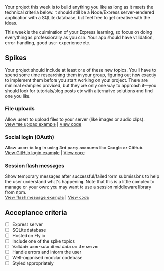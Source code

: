 Your project this week is to build anything you like as long as it meets the technical criteria below. It should still be a Node/Express server-rendered application with a SQLite database, but feel free to get creative with the ideas.

This week is the culmination of your Express learning, so focus on doing everything as professionally as you can. Your app should have validation, error-handling, good user-experience etc.

## Spikes

Your project should include at least one of these new topics. You'll have to spend some time researching them in your group, figuring out how exactly to implement them before you start working on your project. There are minimal examples provided, but they are only one way to approach it—you should look for tutorials/blog posts etc with alternative solutions and find one you like.

### File uploads

Allow users to upload files to your server (like images or audio clips).  
 [View file upload example](https://express-file-upload-example.glitch.me) | [View code](https://glitch.com/edit/#!/express-file-upload-example)

### Social login (OAuth)

Allow users to log in using 3rd party accounts like Google or GitHub.  
 [View GitHub login example](https://express-oauth-example.glitch.me) | [View code](https://glitch.com/edit/#!/express-oauth-example)

### Session flash messages

Show temporary messages after successful/failed form submissions to help the user understand what's happening. Note that this is a little complex to manage on your own: you may want to use a session middleware library from npm.  
 [View flash message example](https://express-flash-message-example.glitch.me) | [View code](https://glitch.com/edit/#!/express-flash-message-example)

## Acceptance criteria

- [ ] Express server
- [ ] SQLite database
- [ ] Hosted on Fly.io
- [ ] Include one of the spike topics
- [ ] Validate user-submitted data on the server
- [ ] Handle errors and inform the user
- [ ] Well-organised modular codebase
- [ ] Styled appropriately
